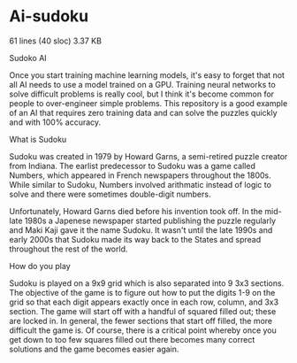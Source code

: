 # Ai-sudoku
61 lines (40 sloc)  3.37 KB

Sudoko AI

Once you start training machine learning models, it's easy to forget that not all AI needs to use a model trained on a GPU. Training neural networks to solve difficult problems is really cool, but I think it's become common for people to over-engineer simple problems. This repository is a good example of an AI that requires zero training data and can solve the puzzles quickly and with 100% accuracy.

What is Sudoku

Sudoku was created in 1979 by Howard Garns, a semi-retired puzzle creator from Indiana. The earlist predecessor to Sudoku was a game called Numbers, which appeared in French newspapers throughout the 1800s. While similar to Sudoku, Numbers involved arithmatic instead of logic to solve and there were sometimes double-digit numbers.

Unfortunately, Howard Garns died before his invention took off. In the mid-late 1980s a Japenese newspaper started publishing the puzzle regularly and Maki Kaji gave it the name Sudoku. It wasn't until the late 1990s and early 2000s that Sudoku made its way back to the States and spread throughout the rest of the world.

How do you play

Sudoku is played on a 9x9 grid which is also separated into 9 3x3 sections. The objective of the game is to figure out how to put the digits 1-9 on the grid so that each digit appears exactly once in each row, column, and 3x3 section. The game will start off with a handful of squared filled out; these are locked in. In general, the fewer sections that start off filled, the more difficult the game is. Of course, there is a critical point whereby once you get down to too few squares filled out there becomes many correct solutions and the game becomes easier again.
